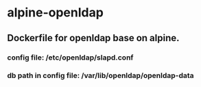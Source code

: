 # alpine-openldap
## Dockerfile for openldap base on alpine.
### config file: /etc/openldap/slapd.conf
### db path in config file: /var/lib/openldap/openldap-data
